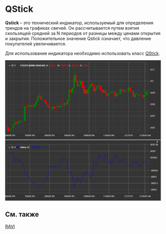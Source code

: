# QStick

**Qstick** – это технический индикатор, используемый для определения трендов на графиках свечей. Он рассчитывается путем взятия скользящей средней за N периодов от разницы между ценами открытия и закрытия. Положительное значение Qstick означает, что давление покупателей увеличивается. 

Для использования индикатора необходимо использовать класс [QStick](xref:StockSharp.Algo.Indicators.QStick). 

![IndicatorQStick](../../../../images/indicatorqstick.png)

## См. также

[RAVI](ravi.md)
